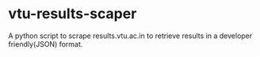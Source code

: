 # vtu-results-scaper
A python script to scrape results.vtu.ac.in to retrieve results in a developer friendly(JSON) format.
